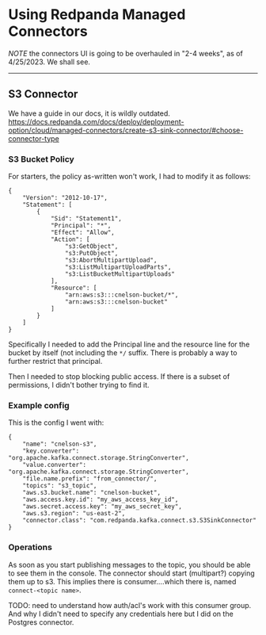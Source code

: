 # Using Redpanda Managed Connectors

*NOTE* the connectors UI is going to be overhauled in "2-4 weeks", as of 4/25/2023.   We shall see.

---

## S3 Connector

We have a guide in our docs, it is wildly outdated.
https://docs.redpanda.com/docs/deploy/deployment-option/cloud/managed-connectors/create-s3-sink-connector/#choose-connector-type

### S3 Bucket Policy

For starters, the policy as-written won't work, I had to modify it as follows:

```
{
	"Version": "2012-10-17",
	"Statement": [
		{
			"Sid": "Statement1",
			"Principal": "*",
			"Effect": "Allow",
			"Action": [
				"s3:GetObject",
				"s3:PutObject",
				"s3:AbortMultipartUpload",
				"s3:ListMultipartUploadParts",
				"s3:ListBucketMultipartUploads"
			],
			"Resource": [
				"arn:aws:s3:::cnelson-bucket/*",
				"arn:aws:s3:::cnelson-bucket"
			]
		}
	]
}
```

Specifically I needed to add the Principal line and the resource line for the bucket by itself (not including the `*/` suffix.   There is probably a way to further restrict that principal.

Then I needed to stop blocking public access.   If there is a subset of permissions, I didn't bother trying to find it.

### Example config

This is the config I went with:

```
{
    "name": "cnelson-s3",
    "key.converter": "org.apache.kafka.connect.storage.StringConverter",
    "value.converter": "org.apache.kafka.connect.storage.StringConverter",
    "file.name.prefix": "from_connector/",
    "topics": "s3_topic",
    "aws.s3.bucket.name": "cnelson-bucket",
    "aws.access.key.id": "my_aws_access_key_id",
    "aws.secret.access.key": "my_aws_secret_key",
    "aws.s3.region": "us-east-2",
    "connector.class": "com.redpanda.kafka.connect.s3.S3SinkConnector"
}
```

### Operations

As soon as you start publishing messages to the topic, you should be able to see them in the console.   The connector should start (multipart?) copying them up to s3.  This implies there is consumer....which there is, named `connect-<topic name>`.   

TODO:  need to understand how auth/acl's work with this consumer group.   And why I didn't need to specify any credentials here but I did on the Postgres connector.
